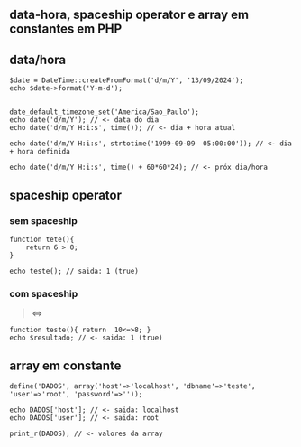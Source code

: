 ## data-hora, spaceship operator e array em constantes em PHP

## data/hora
    $date = DateTime::createFromFormat('d/m/Y', '13/09/2024');
    echo $date->format('Y-m-d');


    date_default_timezone_set('America/Sao_Paulo');
    echo date('d/m/Y'); // <- data do dia
    echo date('d/m/Y H:i:s', time()); // <- dia + hora atual
   
    echo date('d/m/Y H:i:s', strtotime('1999-09-09  05:00:00')); // <- dia + hora definida
    
    echo date('d/m/Y H:i:s', time() + 60*60*24); // <- próx dia/hora

## spaceship operator

### sem spaceship

    function tete(){
        return 6 > 0;
    }

    echo teste(); // saida: 1 (true)

### com spaceship
> <=>

    function teste(){ return  10<=>8; }
    echo $resultado; // <- saida: 1 (true)

## array em constante

    define('DADOS', array('host'=>'localhost', 'dbname'=>'teste', 'user'=>'root', 'password'=>''));

    echo DADOS['host']; // <- saida: localhost
    echo DADOS['user']; // <- saida: root

    print_r(DADOS); // <- valores da array
